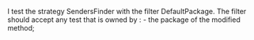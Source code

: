 I test the strategy SendersFinder with the filter DefaultPackage.
The filter should accept any test that is owned by :
	- the package of the modified method;